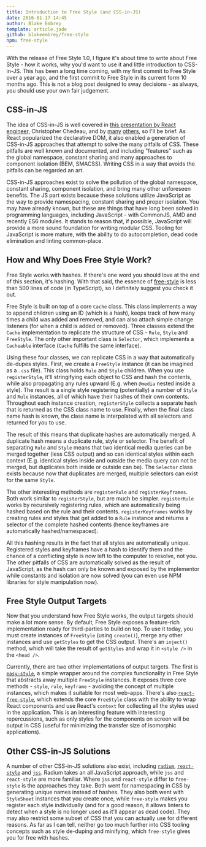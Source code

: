 ```yaml
---
title: Introduction to Free Style (and CSS-in-JS)
date: 2016-01-17 14:45
author: Blake Embrey
template: article.jade
github: blakeembrey/free-style
npm: free-style
---
```


With the release of Free Style 1.0, I figure it's about time to write about Free Style - how it works, why you'd want to use it and little introduction to CSS-in-JS. This has been a long time coming, with my first commit to Free Style over a year ago, and the first commit to Free Style in its current form 10 months ago. This is not a blog post designed to sway decisions - as always, you should use your own fair judgement.

## CSS-in-JS

The idea of CSS-in-JS is well covered in [this presentation by React engineer](https://speakerdeck.com/vjeux/react-css-in-js), Christopher Chedeau, and by [many](https://github.com/MicheleBertoli/css-in-js) [others](http://formidable.com/blog/2015/03/01/launching-radium/), so I'll be brief. As React popularized the declarative DOM, it also enabled a generation of CSS-in-JS approaches that attempt to solve the many pitfalls of CSS. These pitfalls are well known and documented, and including "features" such as the global namespace, constant sharing and many approaches to component isolation (BEM, SMACSS). Writing CSS in a way that avoids the pitfalls can be regarded an art.

CSS-in-JS approaches exist to solve the pollution of the global namespace, constant sharing, component isolation, and bring many other unforeseen benefits. The JS part exists because these solutions utilize JavaScript as the way to provide namespacing, constant sharing and proper isolation. You may have already known, but these are things that have long been solved in programming languages, including JavaScript - with CommonJS, AMD and recently ES6 modules. It stands to reason that, if possible, JavaScript will provide a more sound foundation for writing modular CSS. Tooling for JavaScript is more mature, with the ability to do autocompletion, dead code elimination and linting common-place.

## How and Why Does Free Style Work?

Free Style works with hashes. If there's one word you should love at the end of this section, it's hashing. With that said, the essence of [free-style](https://github.com/blakeembrey/free-style/blob/master/src/free-style.ts) is less than 500 lines of code (in TypeScript), so I definitely suggest you check it out.

Free Style is built on top of a core `Cache` class. This class implements a way to append children using an ID (which is a hash), keeps track of how many times a child was added and removed, and can also attach simple change listeners (for when a child is added or removed). Three classes extend the `Cache` implementation to replicate the structure of CSS - `Rule`, `Style` and `FreeStyle`. The only other important class is `Selector`, which implements a `Cacheable` interface (`Cache` fulfills the same interface).

Using these four classes, we can replicate CSS in a way that automatically de-dupes styles. First, we create a `FreeStyle` instance (it can be imagined as a `.css` file). This class holds `Rule` and `Style` children. When you use `registerStyle`, it'll stringifying each object to CSS and hash the contents, while also propagating any rules upward (E.g. when `@media` nested inside a style). The result is a single style registering (potentially) a number of `Style` and `Rule` instances, all of which have their hashes of their own contents. Throughout each instance creation, `registerStyle` collects a separate hash that is returned as the CSS class name to use. Finally, when the final class name hash is known, the class name is interpolated with all selectors and returned for you to use.

The result of this means that duplicate hashes are automatically merged. A duplicate hash means a duplicate rule, style or selector. The benefit of separating `Rule` and `Style` means that two identical media queries can be merged together (less CSS output) and so can identical styles within each context (E.g. identical styles inside and outside the media query can not be merged, but duplicates both inside or outside can be). The `Selector` class exists because now that duplicates are merged, multiple selectors can exist for the same `Style`.

The other interesting methods are `registerRule` and `registerKeyframes`. Both work similar to `registerStyle`, but are much be simpler. `registerRule` works by recursively registering rules, which are automatically being hashed based on the rule and their contents. `registerKeyframes` works by creating rules and styles that get added to a `Rule` instance and returns a selector of the complete hashed contents (hence keyframes are automatically hashed/namespaced).

All this hashing results in the fact that all styles are automatically unique. Registered styles and keyframes have a hash to identify them and the chance of a conflicting style is now left to the computer to resolve, not you. The other pitfalls of CSS are automatically solved as the result of JavaScript, as the hash can only be known and exposed by the implementor while constants and isolation are now solved (you can even use NPM libraries for style manipulation now).

## Free Style Output Targets

Now that you understand how Free Style works, the output targets should make a lot more sense. By default, Free Style exposes a feature-rich implementation ready for third-parties to build on top. To use it today, you must create instances of `FreeStyle` (using `create()`), merge any other instances and use `getStyles` to get the CSS output. There's an `inject()` method, which will take the result of `getStyles` and wrap it in `<style />` in the `<head />`.

Currently, there are two other implementations of output targets. The first is [`easy-style`](https://github.com/jkroso/easy-style), a simple wrapper around the complex functionality in Free Style that abstracts away multiple `FreeStyle` instances. It exposes three core methods - `style`, `rule`, `keyframe` - avoiding the concept of multiple instances, which makes it suitable for most web-apps. There's also [`react-free-style`](https://github.com/blakeembrey/react-free-style), which extends the core `FreeStyle` class with the ability to wrap React components and use React's `context` for collecting all the styles used in the application. This is an interesting feature with interesting repercussions, such as only styles for the components on screen will be output in CSS (useful for minimizing the transfer size of isomorphic applications).

## Other CSS-in-JS Solutions

A number of other CSS-in-JS solutions also exist, including [`radium`](https://github.com/FormidableLabs/radium), [`react-style`](https://github.com/js-next/react-style) and [`jss`](https://github.com/jsstyles/jss). Radium takes an all JavaScript approach, while `jss` and `react-style` are more familiar. Where `jss` and `react-style` differ to `free-style` is the approaches they take. Both went for namespacing in CSS by generating unique names instead of hashes. They also both went with `StyleSheet` instances that you create once, while `free-style` makes you register each style individually (and for a good reason, it allows linters to detect when a style is no longer used as it'll appear as dead code). They may also restrict some subset of CSS that you can actually use for different reasons. As far as I can tell, neither go too much further into CSS tooling concepts such as style de-duping and minifying, which `free-style` gives you for free with hashes.
